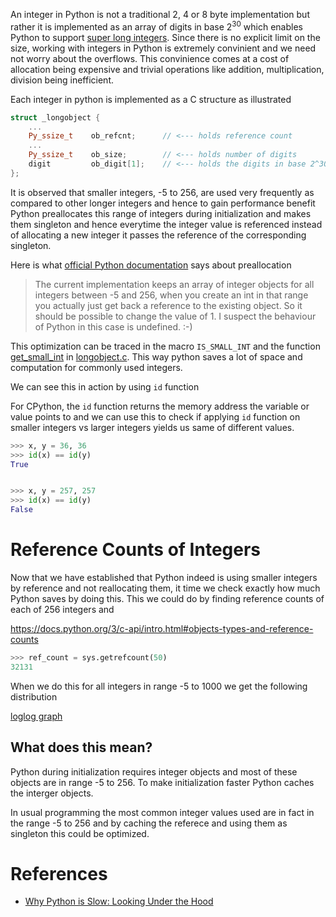 An integer in Python is not a traditional 2, 4 or 8 byte implementation but rather it is implemented as an array of digits in base 2<sup>30</sup> which enables Python to support [super long integers](https://arpitbhayani.me/blogs/super-long-integers). Since there is no explicit limit on the size, working with integers in Python is extremely convinient and we need not worry about the overflows. This convinience comes at a cost of allocation being expensive and trivial operations like addition, multiplication, division being inefficient.

Each integer in python is implemented as a C structure as illustrated

```cpp
struct _longobject {
    ...
    Py_ssize_t    ob_refcnt;      // <--- holds reference count
    ...
    Py_ssize_t    ob_size;        // <--- holds number of digits
    digit         ob_digit[1];    // <--- holds the digits in base 2^30
};
```

It is observed that smaller integers, -5 to 256, are used very frequently as compared to other longer integers and hence to gain performance benefit Python preallocates this range of integers during initialization and makes them singleton and hence everytime the integer value is referenced instead of allocating a new integer it passes the reference of the corresponding singleton.

Here is what [official Python documentation]((https://docs.python.org/3/c-api/long.html#c.PyLong_FromLong)) says about preallocation

> The current implementation keeps an array of integer objects for all integers between -5 and 256, when you create an int in that range you actually just get back a reference to the existing object. So it should be possible to change the value of 1. I suspect the behaviour of Python in this case is undefined. :-)

This optimization can be traced in the macro `IS_SMALL_INT` and the function [get_small_int](https://github.com/arpitbbhayani/cpython/blob/0-base/Objects/longobject.c#L43) in [longobject.c](https://github.com/arpitbbhayani/cpython/blob/0-base/Objects/longobject.c#L35). This way python saves a lot of space and computation for commonly used integers.

We can see this in action by using `id` function

For CPython, the `id` function returns the memory address the variable or value points to and we can use this to check if applying `id` function on smaller integers vs larger integers yields us same of different values.

```py
>>> x, y = 36, 36
>>> id(x) == id(y)
True


>>> x, y = 257, 257
>>> id(x) == id(y)
False
```

# Reference Counts of Integers
Now that we have established that Python indeed is using smaller integers by reference and not reallocating them, it time we check exactly how much Python saves by doing this. This we could do by finding reference counts of each of 256 integers and

https://docs.python.org/3/c-api/intro.html#objects-types-and-reference-counts

```py
>>> ref_count = sys.getrefcount(50)
32131
```

When we do this for all integers in range -5 to 1000 we get the following distribution

[loglog graph](https://user-images.githubusercontent.com/4745789/82136535-b15f0980-982c-11ea-9dcb-2da98e8fc9ea.png)

## What does this mean?

Python during initialization requires integer objects and most of these objects are in range -5 to 256. To make initialization faster Python caches the interger objects.

In usual programming the most common integer values used are in fact in the range -5 to 256 and by caching the referece and using them as singleton this could be optimized.

# References
 - [Why Python is Slow: Looking Under the Hood](http://jakevdp.github.io/blog/2014/05/09/why-python-is-slow/)
